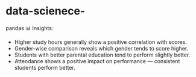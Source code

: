 # data-scienece-
pandas
📊 Insights:
- Higher study hours generally show a positive correlation with scores.
- Gender-wise comparison reveals which gender tends to score higher.
- Students with better parental education tend to perform slightly better.
- Attendance shows a positive impact on performance — consistent students perform better.
